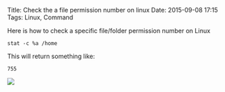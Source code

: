 Title: Check the a file permission number on linux
Date: 2015-09-08 17:15
Tags: Linux, Command

Here is how to check a specific file/folder permission number on Linux

`stat -c %a /home`

This will return something like:

`755`

<img src='images/stat-command.png'>
